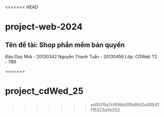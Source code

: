 <<<<<<< HEAD
# project-web-2024
## Tên đề tài:  Shop phần mềm bản quyền

Đào Duy Nhã - 20130342
Nguyễn Thanh Tuấn - 20130456
Lớp: CDWeb T2 - 789










=======
# project_cdWed_25
>>>>>>> ed5576a7cf89bb0ffb86d2a49841f15323a5b252
